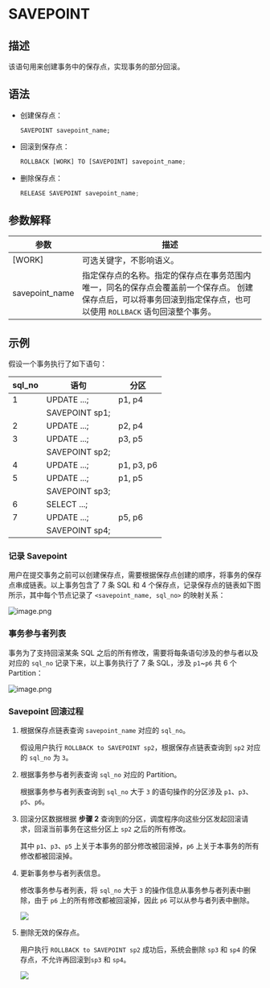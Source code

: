 SAVEPOINT 
==============================



描述 
-----------------------

该语句用来创建事务中的保存点，实现事务的部分回滚。

语法 
-----------------------

* 创建保存点：

  ```unknow
  SAVEPOINT savepoint_name;
  ```

  

* 回滚到保存点：

  ```javascript
  ROLLBACK [WORK] TO [SAVEPOINT] savepoint_name;
  ```

  

* 删除保存点：

  ```javascript
  RELEASE SAVEPOINT savepoint_name;
  ```

  




参数解释 
-------------------------



|       参数       |                                                    描述                                                    |
|----------------|----------------------------------------------------------------------------------------------------------|
| \[WORK\]       | 可选关键字，不影响语义。                                                                                             |
| savepoint_name | 指定保存点的名称。指定的保存点在事务范围内唯一，同名的保存点会覆盖前一个保存点。 创建保存点后，可以将事务回滚到指定保存点，也可以使用 `ROLLBACK` 语句回滚整个事务。 |



示例 
-----------------------

假设一个事务执行了如下语句：


| **sql_no** |     **语句**     |   **分区**   |
|------------|----------------|------------|
| 1          | UPDATE ...;    | p1, p4     |
|            | SAVEPOINT sp1; |            |
| 2          | UPDATE ...;    | p2, p4     |
| 3          | UPDATE ...;    | p3, p5     |
|            | SAVEPOINT sp2; |            |
| 4          | UPDATE ...;    | p1, p3, p6 |
| 5          | UPDATE ...;    | p1, p5     |
|            | SAVEPOINT sp3; |            |
| 6          | SELECT ...;    |            |
| 7          | UPDATE ...;    | p5, p6     |
|            | SAVEPOINT sp4; |            |



### 记录 Savepoint 

用户在提交事务之前可以创建保存点，需要根据保存点创建的顺序，将事务的保存点串成链表。以上事务包含了 7 条 SQL 和 4 个保存点，记录保存点的链表如下图所示，其中每个节点记录了 `<savepoint_name, sql_no>` 的映射关系：

![image.png](https://help-static-aliyun-doc.aliyuncs.com/assets/img/zh-CN/3501155061/p149175.png "image.png")

### 事务参与者列表 

事务为了支持回滚某条 SQL 之后的所有修改，需要将每条语句涉及的参与者以及对应的 `sql_no` 记录下来，以上事务执行了 7 条 SQL，涉及 `p1`\~`p6` 共 6 个 Partition：

![image.png](https://help-static-aliyun-doc.aliyuncs.com/assets/img/zh-CN/3501155061/p149176.png "image.png")

### Savepoint 回滚过程 

1. 根据保存点链表查询 `savepoint_name` 对应的 `sql_no`。

   假设用户执行 `ROLLBACK to SAVEPOINT sp2`，根据保存点链表查询到 `sp2` 对应的 `sql_no` 为 `3`。
   

2. 根据事务参与者列表查询 `sql_no` 对应的 Partition。

   根据事务参与者列表查询到 `sql_no` 大于 `3` 的语句操作的分区涉及 `p1`、`p3`、`p5`、`p6`。
   

3. 回滚分区数据根据 **步骤 2** 查询到的分区，调度程序向这些分区发起回滚请求，回滚当前事务在这些分区上 `sp2` 之后的所有修改。

   其中 `p1`、`p3`、`p5` 上关于本事务的部分修改被回滚掉，`p6` 上关于本事务的所有修改都被回滚掉。
   

4. 更新事务参与者列表信息。

   修改事务参与者列表，将 `sql_no` 大于 `3` 的操作信息从事务参与者列表中删除，由于 `p6` 上的所有修改都被回滚掉，因此 `p6` 可以从参与者列表中删除。

   ![](https://help-static-aliyun-doc.aliyuncs.com/assets/img/zh-CN/3501155061/p149177.png)
   

5. 删除无效的保存点。

   用户执行 `ROLLBACK to SAVEPOINT sp2` 成功后，系统会删除 `sp3` 和 `sp4` 的保存点，不允许再回滚到`sp3` 和 `sp4`。

   ![](https://help-static-aliyun-doc.aliyuncs.com/assets/img/zh-CN/3501155061/p149178.png)
   



